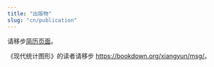 ```yaml
---
title: "出版物"
slug: "cn/publication"
---
```


请移步[简历页面](../vitae/)。

《现代统计图形》的读者请移步 <https://bookdown.org/xiangyun/msg/>。
